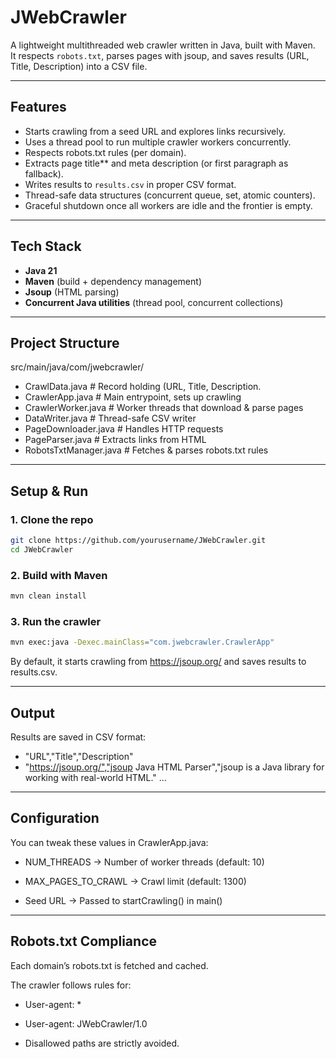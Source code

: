 # JWebCrawler

A lightweight multithreaded web crawler written in Java, built with Maven.  
It respects `robots.txt`, parses pages with jsoup, and saves results (URL, Title, Description) into a CSV file.

---

##  Features
- Starts crawling from a seed URL and explores links recursively.  
- Uses a thread pool to run multiple crawler workers concurrently.  
- Respects robots.txt rules (per domain).  
- Extracts page title** and meta description (or first paragraph as fallback).  
- Writes results to `results.csv` in proper CSV format.  
- Thread-safe data structures (concurrent queue, set, atomic counters).  
- Graceful shutdown once all workers are idle and the frontier is empty.  

---

## Tech Stack
- **Java 21**  
- **Maven** (build + dependency management)  
- **Jsoup** (HTML parsing)  
- **Concurrent Java utilities** (thread pool, concurrent collections)  

---

## Project Structure

src/main/java/com/jwebcrawler/
  - CrawlData.java # Record holding (URL, Title, Description.
  - CrawlerApp.java # Main entrypoint, sets up crawling
  - CrawlerWorker.java # Worker threads that download & parse pages
  - DataWriter.java # Thread-safe CSV writer
  - PageDownloader.java # Handles HTTP requests
  - PageParser.java # Extracts links from HTML
  - RobotsTxtManager.java # Fetches & parses robots.txt rules

  
---

## Setup & Run

### 1. Clone the repo
```bash
git clone https://github.com/yourusername/JWebCrawler.git
cd JWebCrawler
```
### 2. Build with Maven
```bash
mvn clean install
```
### 3. Run the crawler
```bash
mvn exec:java -Dexec.mainClass="com.jwebcrawler.CrawlerApp"
```
By default, it starts crawling from https://jsoup.org/ and saves results to results.csv.

---

## Output
Results are saved in CSV format:
- "URL","Title","Description"
- "https://jsoup.org/","jsoup Java HTML Parser","jsoup is a Java library for working with real-world HTML."
...

---

## Configuration
You can tweak these values in CrawlerApp.java:

  - NUM_THREADS → Number of worker threads (default: 10)

  - MAX_PAGES_TO_CRAWL → Crawl limit (default: 1300)

  - Seed URL → Passed to startCrawling() in main()

---

## Robots.txt Compliance
Each domain’s robots.txt is fetched and cached.

The crawler follows rules for:

  - User-agent: *

  - User-agent: JWebCrawler/1.0

  - Disallowed paths are strictly avoided.



